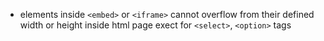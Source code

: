 - elements inside `<embed>` or `<iframe>` cannot overflow from their defined width or height inside html page exect for `<select>`, `<option>` tags
